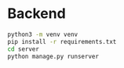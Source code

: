 # Backend
```bash
python3 -m venv venv
pip install -r requirements.txt
cd server
python manage.py runserver
```
